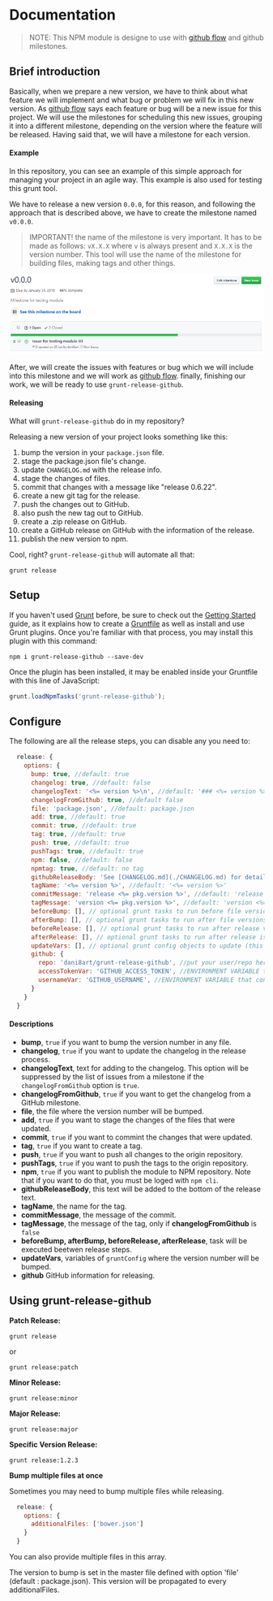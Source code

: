 # Documentation

> NOTE: This NPM module is designe to use with [github flow](https://guides.github.com/introduction/flow/) and github milestones. 

## Brief introduction

Basically, when we prepare a new version, we have to think about what feature we will 
implement and what bug or problem we will fix in this new version. As [github flow](https://guides.github.com/introduction/flow/) says each feature or bug will be a new issue for this project. We will use the milestones for scheduling this new issues, grouping it into a different milestone, depending on the version where the feature will be released. Having said that, we will have a milestone for each version.

#### Example

In this repository, you can see an example of this simple approach for managing your project in an agile way. This example is also used for testing this grunt tool. 

We have to release a new version `0.0.0`, for this reason, and following the approach that is described above, we have to create the milestone named `v0.0.0`.

> IMPORTANT! the name of the milestone is very important. It has to be made as follows: `vX.X.X` where `v` is always present and `X.X.X` is the version number. This tool will use the name of the milestone for building files, making tags and other things.

![milestone-v000](/docs/images/milestone-v000.png)

After, we will create the issues with features or bug which we will include into this milestone and we will work as [github flow](https://guides.github.com/introduction/flow/). finally, finishing our work, we will be ready to use `grunt-release-github`. 

#### Releasing

What will `grunt-release-github` do in my repository?

Releasing a new version of your project looks something like this:

1. bump the version in your `package.json` file.
2. stage the package.json file's change.
3. update `CHANGELOG.md` with the release info.
4. stage the changes of files.
5. commit that changes with a message like "release 0.6.22".
6. create a new git tag for the release.
7. push the changes out to GitHub.
8. also push the new tag out to GitHub.
9. create a .zip release on GitHub.
10. create a GitHub release on GitHub with the information of the release.
11. publish the new version to npm.

Cool, right? `grunt-release-github` will automate all that:

```shell
grunt release
```

## Setup
If you haven't used [Grunt](http://gruntjs.com/) before, be sure to check out the [Getting Started](http://gruntjs.com/getting-started) guide, as it explains how to create a [Gruntfile](http://gruntjs.com/sample-gruntfile) as well as install and use Grunt plugins. Once you're familiar with that process, you may install this plugin with this command:

```shell
npm i grunt-release-github --save-dev
```

Once the plugin has been installed, it may be enabled inside your Gruntfile with this line of JavaScript:

```js
grunt.loadNpmTasks('grunt-release-github');
```

## Configure
The following are all the release steps, you can disable any you need to:

```js
  release: {
    options: {
      bump: true, //default: true
      changelog: true, //default: false
      changelogText: '<%= version %>\n', //default: '### <%= version %> - <%= grunt.template.today("yyyy-mm-dd") %>\n'
      changelogFromGithub: true, //default false
      file: 'package.json', //default: package.json
      add: true, //default: true
      commit: true, //default: true
      tag: true, //default: true
      push: true, //default: true
      pushTags: true, //default: true
      npm: false, //default: false
      npmtag: true, //default: no tag
      githubReleaseBody: 'See [CHANGELOG.md](./CHANGELOG.md) for details.' //default:  'version <%= version %>'
      tagName: '<%= version %>', //default: '<%= version %>'
      commitMessage: 'release <%= pkg.version %>', //default: 'release <%= version %>'
      tagMessage: 'version <%= pkg.version %>', //default: 'version <%= pkg.version %>'
      beforeBump: [], // optional grunt tasks to run before file versions are bumped
      afterBump: [], // optional grunt tasks to run after file versions are bumped
      beforeRelease: [], // optional grunt tasks to run after release version is bumped up but before release is packaged
      afterRelease: [], // optional grunt tasks to run after release is packaged
      updateVars: [], // optional grunt config objects to update (this will update/set the version property on the object specified)
      github: {
        repo: 'dani8art/grunt-release-github', //put your user/repo here
        accessTokenVar: 'GITHUB_ACCESS_TOKEN', //ENVIRONMENT VARIABLE that contains GitHub Access Token
        usernameVar: 'GITHUB_USERNAME', //ENVIRONMENT VARIABLE that contains GitHub username
      }
    }
  }
```

#### Descriptions

- **bump**, `true` if you want to bump the version number in any file. 
- **changelog**, `true` if you want to update the changelog in the release process.
- **changelogText**, text for adding to the changelog. This option will be suppressed by the list of issues from a milestone if the `changelogFromGithub` option is `true`.
- **changelogFromGithub**, `true` if you want to get the changelog from a GitHub milestone.
- **file**, the file where the version number will be bumped.
- **add**, `true` if you want to stage the changes of the files that were updated.
- **commit**, `true` if you want to commint the changes that were updated.
- **tag**, `true` if you want to create a tag.
- **push**, `true` if you want to push all changes to the origin repository.
- **pushTags**, `true` if you want to push the tags to the origin repository.
- **npm**, `true` if you want to publish the module to NPM repository. Note that if you want to do that, you must be loged with `npm cli`.
- **githubReleaseBody**, this text will be added to the bottom of the release text.
- **tagName**, the name for the tag.
- **commitMessage**, the message of the commit.
- **tagMessage**, the message of the tag, only if **changelogFromGithub** is `false`
- **beforeBump, afterBump, beforeRelease, afterRelease**, task will be executed beetwen release steps. 
- **updateVars**, variables of `gruntConfig` where the version number will be bumped.
- **github** GitHub information for releasing.


## Using grunt-release-github

**Patch Release:**
```shell
grunt release
```
or
```shell
grunt release:patch
```

**Minor Release:**
```shell
grunt release:minor
```

**Major Release:**
```shell
grunt release:major
```

**Specific Version Release:**
```shell
grunt release:1.2.3
```

**Bump multiple files at once**

Sometimes you may need to bump multiple files while releasing.

```js
  release: {
    options: {
      additionalFiles: ['bower.json']
    }
  }
```

You can also provide multiple files in this array.

The version to bump is set in the master file defined with option 'file' (default : package.json).
This version will be propagated to every additionalFiles.